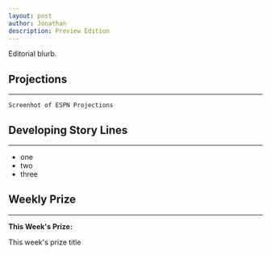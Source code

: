 ```yaml
---
layout: post
author: Jonathan
description: Preview Edition
---
```

Editorial blurb.

## Projections
---

``` Screenhot of ESPN Projections ```

## Developing Story Lines
---

- one
- two
- three

## Weekly Prize
---
**This Week's Prize:**
<p class="callout"> This week's prize title </p>